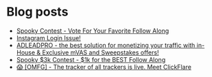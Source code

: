 # Blog posts
<!-- BLOG-POST-LIST:START -->
- [Spooky Contest - Vote For Your Favorite Follow Along](https://afflift.com/f/threads/spooky-contest-vote-for-your-favorite-follow-along.9831/)
- [Instagram Login Issue!](https://afflift.com/f/threads/instagram-login-issue.9866/)
- [ADLEADPRO - the best solution for monetizing your traffic with in-House &amp; Exclusive mVAS and Sweepstakes offers!](https://afflift.com/f/threads/adleadpro-the-best-solution-for-monetizing-your-traffic-with-in-house-exclusive-mvas-and-sweepstakes-offers.7408/)
- [Spooky $3k Contest - $1k for the BEST Follow Along](https://afflift.com/f/threads/spooky-3k-contest-1k-for-the-best-follow-along.9658/)
- [😱 [OMFG] - The tracker of all trackers is live. Meet ClickFlare](https://afflift.com/f/threads/%F0%9F%98%B1-omfg-the-tracker-of-all-trackers-is-live-meet-clickflare.9851/)
<!-- BLOG-POST-LIST:END -->
